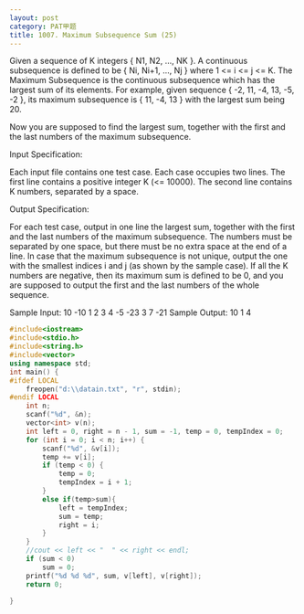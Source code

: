 ```yaml
---
layout: post
category: PAT甲题
title: 1007. Maximum Subsequence Sum (25)
---
```

Given a sequence of K integers { N1, N2, ..., NK }. A continuous subsequence is defined to be { Ni, Ni+1, ..., Nj } where 1 <= i <= j <= K. The Maximum Subsequence is the continuous subsequence which has the largest sum of its elements. For example, given sequence { -2, 11, -4, 13, -5, -2 }, its maximum subsequence is { 11, -4, 13 } with the largest sum being 20.

Now you are supposed to find the largest sum, together with the first and the last numbers of the maximum subsequence.

Input Specification:

Each input file contains one test case. Each case occupies two lines. The first line contains a positive integer K (<= 10000). The second line contains K numbers, separated by a space.

Output Specification:

For each test case, output in one line the largest sum, together with the first and the last numbers of the maximum subsequence. The numbers must be separated by one space, but there must be no extra space at the end of a line. In case that the maximum subsequence is not unique, output the one with the smallest indices i and j (as shown by the sample case). If all the K numbers are negative, then its maximum sum is defined to be 0, and you are supposed to output the first and the last numbers of the whole sequence.

Sample Input:
10
-10 1 2 3 4 -5 -23 3 7 -21
Sample Output:
10 1 4
```c++
#include<iostream>
#include<stdio.h>
#include<string.h>
#include<vector>
using namespace std;
int main() {
#ifdef LOCAL
	freopen("d:\\datain.txt", "r", stdin);
#endif LOCAL
	int n;
	scanf("%d", &n);
	vector<int> v(n);
	int left = 0, right = n - 1, sum = -1, temp = 0, tempIndex = 0;
	for (int i = 0; i < n; i++) {
		scanf("%d", &v[i]);
		temp += v[i];
		if (temp < 0) {
			temp = 0;
			tempIndex = i + 1;
		}
		else if(temp>sum){
			left = tempIndex;
			sum = temp;
			right = i;
		}
	}
	//cout << left << "  " << right << endl;
	if (sum < 0)
		sum = 0;
	printf("%d %d %d", sum, v[left], v[right]);
	return 0;

}
```